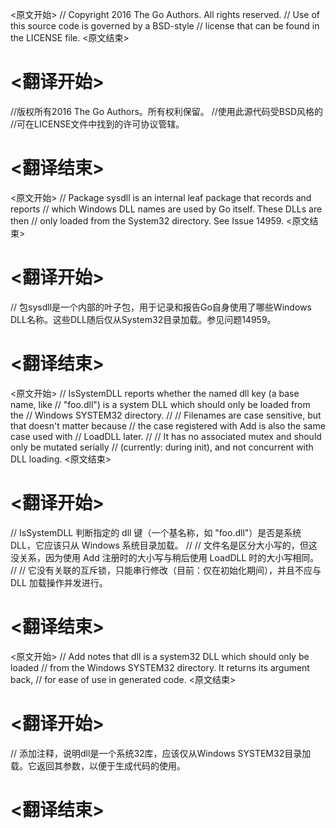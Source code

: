
<原文开始>
// Copyright 2016 The Go Authors. All rights reserved.
// Use of this source code is governed by a BSD-style
// license that can be found in the LICENSE file.
<原文结束>

# <翻译开始>
//版权所有2016 The Go Authors。所有权利保留。
//使用此源代码受BSD风格的
//可在LICENSE文件中找到的许可协议管辖。
# <翻译结束>


<原文开始>
// Package sysdll is an internal leaf package that records and reports
// which Windows DLL names are used by Go itself. These DLLs are then
// only loaded from the System32 directory. See Issue 14959.
<原文结束>

# <翻译开始>
// 包sysdll是一个内部的叶子包，用于记录和报告Go自身使用了哪些Windows DLL名称。这些DLL随后仅从System32目录加载。参见问题14959。
# <翻译结束>


<原文开始>
// IsSystemDLL reports whether the named dll key (a base name, like
// "foo.dll") is a system DLL which should only be loaded from the
// Windows SYSTEM32 directory.
//
// Filenames are case sensitive, but that doesn't matter because
// the case registered with Add is also the same case used with
// LoadDLL later.
//
// It has no associated mutex and should only be mutated serially
// (currently: during init), and not concurrent with DLL loading.
<原文结束>

# <翻译开始>
// IsSystemDLL 判断指定的 dll 键（一个基名称，如 "foo.dll"）是否是系统 DLL，它应该只从 Windows 系统目录加载。
// 
// 文件名是区分大小写的，但这没关系，因为使用 Add 注册时的大小写与稍后使用 LoadDLL 时的大小写相同。
// 
// 它没有关联的互斥锁，只能串行修改（目前：仅在初始化期间），并且不应与 DLL 加载操作并发进行。
# <翻译结束>


<原文开始>
// Add notes that dll is a system32 DLL which should only be loaded
// from the Windows SYSTEM32 directory. It returns its argument back,
// for ease of use in generated code.
<原文结束>

# <翻译开始>
// 添加注释，说明dll是一个系统32库，应该仅从Windows SYSTEM32目录加载。它返回其参数，以便于生成代码的使用。
# <翻译结束>


